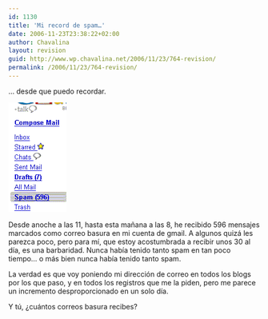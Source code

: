 ```yaml
---
id: 1130
title: 'Mi record de spam…'
date: 2006-11-23T23:38:22+02:00
author: Chavalina
layout: revision
guid: http://www.wp.chavalina.net/2006/11/23/764-revision/
permalink: /2006/11/23/764-revision/
---
```

… desde que puedo recordar.

<p class="imgcentro">
  <img src="/imagenes/fotos/spam.gif" alt="596 mensajes de spam en 9 horas" />
</p>

Desde anoche a las 11, hasta esta ma&ntilde;ana a las 8, he recibido 596 mensajes marcados como correo basura en mi cuenta de gmail. A algunos quizá les parezca poco, pero para m&iacute;, que estoy acostumbrada a recibir unos 30 al d&iacute;a, es una barbaridad. Nunca hab&iacute;a tenido tanto spam en tan poco tiempo… o más bien nunca hab&iacute;a tenido tanto spam.

La verdad es que voy poniendo mi direcci&oacute;n de correo en todos los blogs por los que paso, y en todos los registros que me la piden, pero me parece un incremento desproporcionado en un solo d&iacute;a.

Y t&uacute;, &iquest;cuántos correos basura recibes?